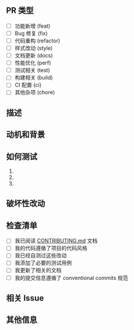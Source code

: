 ## PR 类型

<!-- 请在标题中使用 conventional commits 规范 -->
<!-- 在下面选择一项 -->

- [ ] 功能新增 (feat)
- [ ] Bug 修复 (fix)
- [ ] 代码重构 (refactor)
- [ ] 样式改动 (style)
- [ ] 文档更新 (docs)
- [ ] 性能优化 (perf)
- [ ] 测试相关 (test)
- [ ] 构建相关 (build)
- [ ] CI 配置 (ci)
- [ ] 其他杂项 (chore)

## 描述

<!-- 请描述这个 PR 的主要改动 -->

## 动机和背景

<!-- 为什么需要这个改动？它解决了什么问题？ -->

## 如何测试

<!-- 描述如何测试你的改动 -->

1.
2.
3.

## 破坏性改动

<!-- 列出任何破坏性改动。如果没有，可以删除此节 -->

## 检查清单

<!-- 在提交 PR 之前，请确保完成以下所有项目 -->

- [ ] 我已阅读 [CONTRIBUTING.md](../CONTRIBUTING.md) 文档
- [ ] 我的代码遵循了项目的代码风格
- [ ] 我已经自测过这些改动
- [ ] 我添加了必要的测试用例
- [ ] 我更新了相关的文档
- [ ] 我的提交信息遵循了 conventional commits 规范

## 相关 Issue

<!-- 如果这个 PR 修复了某个 issue，使用 "Fixes #123" 或 "Closes #123" -->
<!-- 如果没有相关的 issue，可以删除此节 -->

## 其他信息

<!-- 添加任何其他有用的信息 -->
